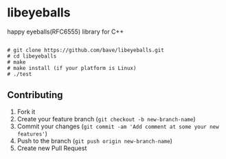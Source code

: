 libeyeballs
===========

happy eyeballs(RFC6555) library for C++


```

# git clone https://github.com/bave/libeyeballs.git
# cd libeyeballs
# make
# make install (if your platform is Linux)
# ./test

```

## Contributing

1. Fork it
2. Create your feature branch (`git checkout -b new-branch-name`)
3. Commit your changes (`git commit -am 'Add comment at some your new features'`)
4. Push to the branch (`git push origin new-branch-name`)
5. Create new Pull Request
